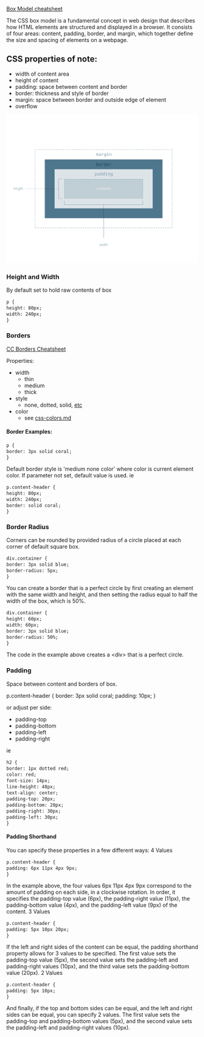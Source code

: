 [Box Model cheatsheet](https://www.codecademy.com/resources/docs/css/box-model)

The CSS box model is a fundamental concept in web design that describes how HTML elements are structured and displayed in a browser. It consists of four areas: content, padding, border, and margin, which together define the size and spacing of elements on a webpage.

## CSS properties of note:
- width of content area
- height of content
- padding: space between content and border
- border: thickness and style of border
- margin: space between border and outside edge of element
- overflow

![Box Model Diagram](./diagram-boxmodel_Updated_1-01-1.svg)

### Height and Width

By default set to hold raw contents of box

    p {
    height: 80px;
    width: 240px;
    }

### Borders

[CC Borders Cheatsheet](https://www.codecademy.com/resources/docs/css/borders)

Properties:
- width
    - thin
    - medium
    - thick
- style
    - none, dotted, solid, [etc](https://developer.mozilla.org/en-US/docs/Web/CSS/border-style#values)
- color
  - see [css-colors.md](./css-colors.md)
  
#### Border Examples:

    p {
    border: 3px solid coral;
    }

Default border style is 'medium none color' where color is current element color. If parameter not set, default value is used. ie

    p.content-header {
    height: 80px;
    width: 240px;
    border: solid coral;
    }

### Border Radius

Corners can be rounded by provided radius of a circle placed at each corner of default square box.

    div.container {
    border: 3px solid blue;
    border-radius: 5px;
    }


You can create a border that is a perfect circle by first creating an element with the same width and height, and then setting the radius equal to half the width of the box, which is 50%.

    div.container {
    height: 60px;
    width: 60px;
    border: 3px solid blue;
    border-radius: 50%;
    }

The code in the example above creates a \<div\> that is a perfect circle.

### Padding

Space between content and borders of box.

p.content-header {
  border: 3px solid coral;
  padding: 10px;
}

or adjust per side:
- padding-top
- padding-bottom
- padding-left
- padding-right

ie

    h2 {
    border: 1px dotted red;
    color: red;
    font-size: 14px;
    line-height: 48px;
    text-align: center;
    padding-top: 20px;
    padding-bottom: 20px;
    padding-right: 30px;
    padding-left: 30px;
    }

#### Padding Shorthand

You can specify these properties in a few different ways:
4 Values

    p.content-header {
    padding: 6px 11px 4px 9px;
    }

In the example above, the four values 6px 11px 4px 9px correspond to the amount of padding on each side, in a clockwise rotation. In order, it specifies the padding-top value (6px), the padding-right value (11px), the padding-bottom value (4px), and the padding-left value (9px) of the content.
3 Values

    p.content-header {
    padding: 5px 10px 20px;
    }

If the left and right sides of the content can be equal, the padding shorthand property allows for 3 values to be specified. The first value sets the padding-top value (5px), the second value sets the padding-left and padding-right values (10px), and the third value sets the padding-bottom value (20px).
2 Values

    p.content-header {
    padding: 5px 10px;
    }

And finally, if the top and bottom sides can be equal, and the left and right sides can be equal, you can specify 2 values. The first value sets the padding-top and padding-bottom values (5px), and the second value sets the padding-left and padding-right values (10px).